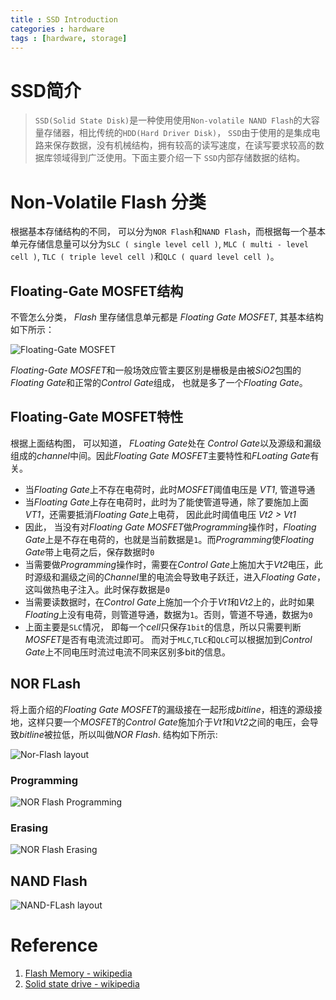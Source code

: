 ```yaml
---
title : SSD Introduction
categories : hardware
tags : [hardware, storage]
---
```


# SSD简介

> `SSD(Solid State Disk)`是一种使用使用`Non-volatile NAND Flash`的大容量存储器，相比传统的`HDD(Hard Driver Disk)`，
`SSD`由于使用的是集成电路来保存数据，没有机械结构，拥有较高的读写速度，在读写要求较高的数据库领域得到广泛使用。下面主要介绍一下
`SSD`内部存储数据的结构。

# Non-Volatile Flash 分类

根据基本存储结构的不同， 可以分为`NOR Flash`和`NAND Flash`，而根据每一个基本单元存储信息量可以分为`SLC ( single level cell )`, `MLC ( multi - level cell )`, `TLC ( triple level cell )`和`QLC ( quard level cell )`。

## Floating-Gate MOSFET结构

不管怎么分类， *Flash* 里存储信息单元都是 *Floating Gate MOSFET*, 其基本结构如下所示：

![Floating-Gate MOSFET](https://upload.wikimedia.org/wikipedia/commons/2/2c/Flash_cell_structure.svg)

*Floating-Gate MOSFET*和一般场效应管主要区别是栅极是由被*SiO2*包围的*Floating Gate*和正常的*Control Gate*组成， 也就是多了一个*Floating Gate*。


## Floating-Gate MOSFET特性

根据上面结构图， 可以知道， *FLoating Gate*处在 *Control Gate*以及源级和漏级组成的*channel*中间。因此*Floating Gate MOSFET*主要特性和*FLoating Gate*有关。

* 当*Floating Gate*上不存在电荷时，此时*MOSFET*阈值电压是 *VT1*, 管道导通
* 当*Floating Gate*上存在电荷时，此时为了能使管道导通，除了要施加上面*VT1*，还需要抵消*Floating Gate*上电荷， 因此此时阈值电压 *Vt2 > Vt1*
* 因此， 当没有对*Floating Gate MOSFET*做*Programming*操作时，*Floating Gate*上是不存在电荷的，也就是当前数据是`1`。而*Programming*使*Floating Gate*带上电荷之后，保存数据时`0`
* 当需要做*Programming*操作时，需要在*Control Gate*上施加大于*Vt2*电压，此时源级和漏级之间的*Channel*里的电流会导致电子跃迁，进入*Floating Gate*，这叫做热电子注入。此时保存数据是`0`
* 当需要读数据时，在*Control Gate*上施加一个介于*Vt1*和*Vt2*上的，此时如果*Floating*上没有电荷，则管道导通，数据为`1`。否则，管道不导通，数据为`0`
* 上面主要是`SLC`情况， 即每一个*cell*只保存`1bit`的信息，所以只需要判断*MOSFET*是否有电流流过即可。 而对于`MLC`,`TLC`和`QLC`可以根据加到*Control Gate*上不同电压时流过电流不同来区别多bit的信息。


## NOR FLash

将上面介绍的*Floating Gate MOSFET*的漏级接在一起形成*bitline*，相连的源级接地，这样只要一个*MOSFET*的*Control Gate*施加介于*Vt1*和*Vt2*之间的电压，会导致*bitline*被拉低，所以叫做*NOR Flash*. 结构如下所示:

![Nor-Flash layout](https://upload.wikimedia.org/wikipedia/commons/d/dd/NOR_flash_layout.svg)

### Programming

![NOR Flash Programming](https://upload.wikimedia.org/wikipedia/commons/2/28/Flash-Programming.svg)

### Erasing

![NOR Flash Erasing](https://upload.wikimedia.org/wikipedia/commons/1/1f/Flash_erase.svg)

## NAND Flash

![NAND-FLash layout](https://upload.wikimedia.org/wikipedia/commons/f/f5/Nand_flash_structure.svg)

# Reference

1. [Flash Memory - wikipedia](https://en.wikipedia.org/wiki/Flash_memory)
2. [Solid state drive - wikipedia](https://en.wikipedia.org/wiki/Solid-state_drive)
